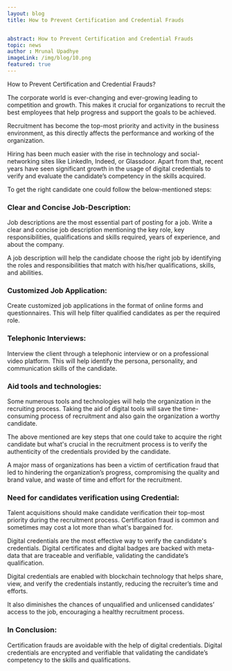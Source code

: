 ```yaml
---
layout: blog
title: How to Prevent Certification and Credential Frauds 


abstract: How to Prevent Certification and Credential Frauds 
topic: news
author : Mrunal Upadhye
imageLink: /img/blog/10.png
featured: true
---
```

How to Prevent Certification and Credential Frauds?

The corporate world is ever-changing and ever-growing leading to competition and growth. This makes it crucial for organizations to recruit the best employees that help progress and support the goals to be achieved.

Recruitment has become the top-most priority and activity in the business environment, as this directly affects the performance and working of the organization.

Hiring has been much easier with the rise in technology and social-networking sites like LinkedIn, Indeed, or Glassdoor. Apart from that, recent years have seen significant growth in the usage of digital credentials to verify and evaluate the candidate’s competency in the skills acquired.

To get the right candidate one could follow the below-mentioned steps:

### Clear and Concise Job-Description:

Job descriptions are the most essential part of posting for a job. Write a clear and concise job description mentioning the key role, key responsibilities, qualifications and skills required, years of experience, and about the company.

A job description will help the candidate choose the right job by identifying the roles and responsibilities that match with his/her qualifications, skills, and abilities.

### Customized Job Application:

Create customized job applications in the format of online forms and questionnaires. This will help filter qualified candidates as per the required role.

### Telephonic Interviews:

Interview the client through a telephonic interview or on a professional video platform. This will help identify the persona, personality, and communication skills of the candidate.

### Aid tools and technologies:

Some numerous tools and technologies will help the organization in the recruiting process. Taking the aid of digital tools will save the time-consuming process of recruitment and also gain the organization a worthy candidate.

The above mentioned are key steps that one could take to acquire the right candidate but what's crucial in the recruitment process is to verify the authenticity of the credentials provided by the candidate.

A major mass of organizations has been a victim of certification fraud that led to hindering the organization’s progress, compromising the quality and brand value, and waste of time and effort for the recruitment.

### Need for candidates verification using Credential:

Talent acquisitions should make candidate verification their top-most priority during the recruitment process. Certification fraud is common and sometimes may cost a lot more than what's bargained for.

Digital credentials are the most effective way to verify the candidate's credentials. Digital certificates and digital badges are backed with meta-data that are traceable and verifiable, validating the candidate’s qualification.

Digital credentials are enabled with blockchain technology that helps share, view, and verify the credentials instantly, reducing the recruiter’s time and efforts.

It also diminishes the chances of unqualified and unlicensed candidates’ access to the job, encouraging a healthy recruitment process.

### In Conclusion:

Certification frauds are avoidable with the help of digital credentials. Digital credentials are encrypted and verifiable that validating the candidate’s competency to the skills and qualifications.
